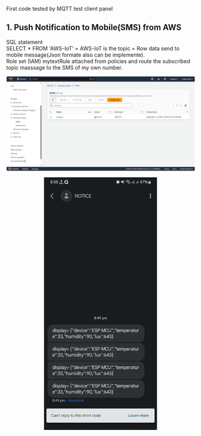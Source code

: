 First code tested by MQTT test client panel<br>

## 1. Push Notification to Mobile(SMS) from AWS 
SQL statement <br> 
SELECT * FROM 'AWS-IoT' = AWS-IoT is the topic = Row data send to mobile message(Json formate also can be implemente).<br>
Role set (IAM) mytextRule attached from policies and route the subscribed topic masssage to the SMS of my own number.

<p align="center">
  <img src="https://github.com/prashun06/AWS_IoT_Core_project/blob/main/Images/SNS.png" alt="AWS Message routing panal"/>
</p>
<p align="center">
  <img src="https://github.com/prashun06/AWS_IoT_Core_project/blob/main/Images/text%20Mesg.jpg" width="60%" height="30%" />
</p>
<space>
